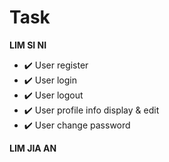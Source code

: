 # Task

**LIM SI NI**
- :heavy_check_mark: User register
- :heavy_check_mark: User login
- :heavy_check_mark: User logout
- :heavy_check_mark: User profile info display & edit
- :heavy_check_mark: User change password


**LIM JIA AN**
